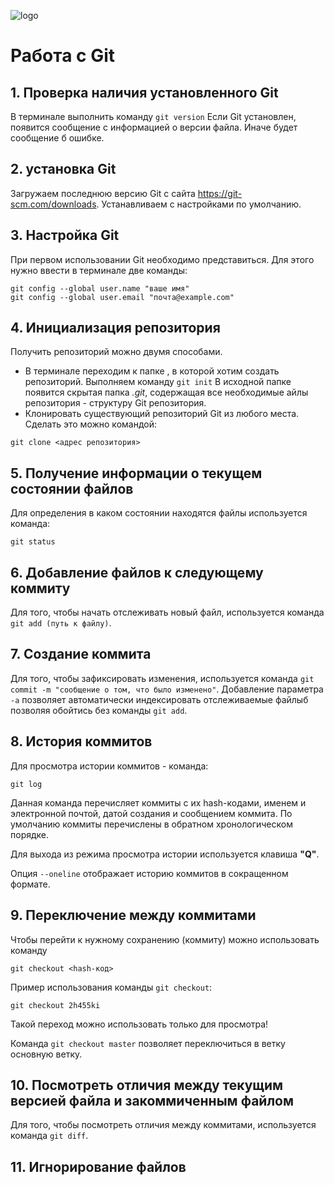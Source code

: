 ![logo](kisspng-github-repository-version-control-source-code-network-node-5ae13f80e99f63.3541394415247112969569.jpg)

# Работа с Git

## 1. Проверка наличия установленного Git
В терминале выполнить команду `git version`
Если Git установлен, появится сообщение с информацией о версии файла. Иначе будет сообщение б ошибке.

## 2. установка Git
Загружаем последнюю версию Git с сайта https://git-scm.com/downloads. Устанавливаем с настройками по умолчанию.

## 3. Настройка Git
При первом использовании Git необходимо представиться. Для этого нужно ввести в терминале две команды:
```
git config --global user.name "ваше имя"
git config --global user.email "почта@example.com"
```

## 4. Инициализация репозитория
Получить репозиторий можно двумя способами.
* В терминале переходим к папке , в которой хотим создать репозиторий.
Выполняем команду `git init`
В исходной папке появится скрытая папка *.git*, содержащая все необходимые айлы репозитория - структуру Git репозитория.
* Клонировать существующий репозиторий Git из любого места. Сделать это можно командой:
```
git clone <адрес репозитория>
```

## 5. Получение информации о текущем состоянии файлов
Для определения в каком состоянии находятся файлы используется команда:
```
git status
```

## 6. Добавление файлов к следующему коммиту
Для того, чтобы начать отслеживать новый файл, используется команда `git add (путь к файлу)`.

## 7. Создание коммита
Для того, чтобы зафиксировать изменения, используется команда `git commit -m "сообщение о том, что было изменено"`.
Добавление параметра `-a` позволяет автоматически индексировать отслеживаемые файлыб позволяя обойтись без команды `git add`.

## 8. История коммитов
Для просмотра истории коммитов - команда:
```
git log
```
Данная команда перечисляет коммиты с их hash-кодами, именем и электронной почтой, датой создания и сообщением коммита. По умолчанию коммиты перечислены в обратном хронологическом порядке.

Для выхода из режима просмотра истории используется клавиша **"Q"**.

Опция `--oneline` отображает историю коммитов в сокращенном формате.

## 9. Переключение между коммитами

Чтобы перейти к нужному сохранению (коммиту) можно использовать команду 

```
git checkout <hash-код>
```

Пример использования команды `git checkout`:
```
git checkout 2h455ki
```

Такой переход можно использовать только для просмотра!

Команда `git checkout master` позволяет переключиться в ветку основную ветку.

## 10. Посмотреть отличия между текущим версией файла и закоммиченным файлом
Для того, чтобы посмотреть отличия между коммитами, используется команда `git diff`.

## 11. Игнорирование файлов